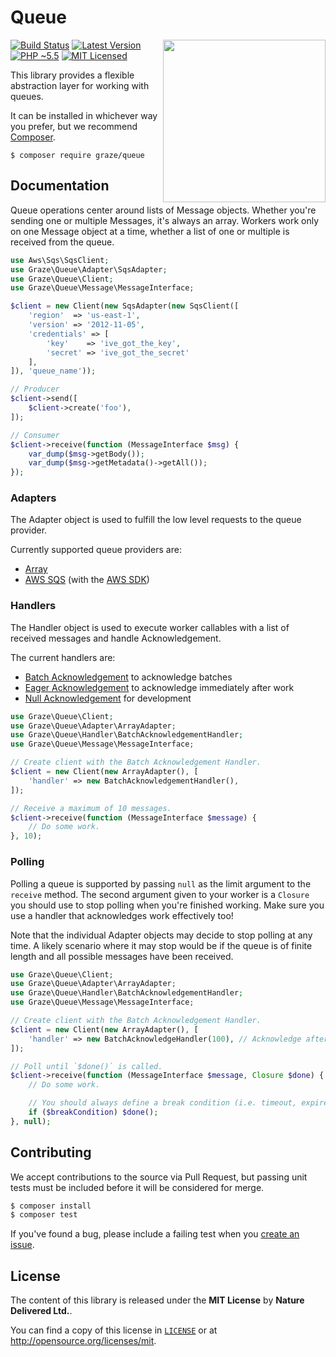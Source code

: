 # Queue

<img align="right" src="http://i.giphy.com/100mhETqKYJNf2.gif" width="260 "/>

[![Build Status][ico-build]][travis]
[![Latest Version][ico-package]][package]
[![PHP ~5.5][ico-engine]][lang]
[![MIT Licensed][ico-license]][license]

This library provides a flexible abstraction layer for working with queues.

It can be installed in whichever way you prefer, but we recommend [Composer][package].

`$ composer require graze/queue`

<!-- Links -->
[travis]: https://travis-ci.org/graze/queue
[lang]: https://secure.php.net
[package]: https://packagist.org/packages/graze/queue
[license]: https://github.com/graze/queue/blob/master/LICENSE

<!-- Images -->
[ico-license]: https://img.shields.io/packagist/l/graze/queue.svg
[ico-package]: https://img.shields.io/packagist/v/graze/queue.svg
[ico-build]: https://img.shields.io/travis/graze/queue/master.svg
[ico-engine]: https://img.shields.io/badge/php-%3E%3D5.5-8892BF.svg

## Documentation

Queue operations center around lists of Message objects. Whether you're sending
one or multiple Messages, it's always an array. Workers work only on one Message
object at a time, whether a list of one or multiple is received from the queue.

```php
use Aws\Sqs\SqsClient;
use Graze\Queue\Adapter\SqsAdapter;
use Graze\Queue\Client;
use Graze\Queue\Message\MessageInterface;

$client = new Client(new SqsAdapter(new SqsClient([
    'region'  => 'us-east-1',
    'version' => '2012-11-05',
    'credentials' => [
        'key'    => 'ive_got_the_key',
        'secret' => 'ive_got_the_secret'
    ],
]), 'queue_name'));

// Producer
$client->send([
    $client->create('foo'),
]);

// Consumer
$client->receive(function (MessageInterface $msg) {
    var_dump($msg->getBody());
    var_dump($msg->getMetadata()->getAll());
});
```

### Adapters

The Adapter object is used to fulfill the low level requests to the queue provider.

Currently supported queue providers are:

 - [Array](src/Adapter/ArrayAdapter.php)
 - [AWS SQS](src/Adapter/SqsAdapter.php) (with the [AWS SDK](http://aws.amazon.com/sdk-for-php/))

### Handlers

The Handler object is used to execute worker callables with a list of received messages and handle Acknowledgement.

The current handlers are:

 - [Batch Acknowledgement](src/Handler/BatchAcknowledgementHandler.php) to acknowledge batches
 - [Eager Acknowledgement](src/Handler/EagerAcknowledgementHandler.php) to acknowledge immediately after work
 - [Null Acknowledgement](src/Handler/NullAcknowledgementHandler.php) for development

```php
use Graze\Queue\Client;
use Graze\Queue\Adapter\ArrayAdapter;
use Graze\Queue\Handler\BatchAcknowledgementHandler;
use Graze\Queue\Message\MessageInterface;

// Create client with the Batch Acknowledgement Handler.
$client = new Client(new ArrayAdapter(), [
    'handler' => new BatchAcknowledgementHandler(),
]);

// Receive a maximum of 10 messages.
$client->receive(function (MessageInterface $message) {
    // Do some work.
}, 10);
```

### Polling

Polling a queue is supported by passing `null` as the limit argument to the
`receive` method. The second argument given to your worker is a `Closure` you
should use to stop polling when you're finished working. Make sure you use a
handler that acknowledges work effectively too!

Note that the individual Adapter objects may decide to stop polling at any time.
A likely scenario where it may stop would be if the queue is of finite length
and all possible messages have been received.

```php
use Graze\Queue\Client;
use Graze\Queue\Adapter\ArrayAdapter;
use Graze\Queue\Handler\BatchAcknowledgementHandler;
use Graze\Queue\Message\MessageInterface;

// Create client with the Batch Acknowledgement Handler.
$client = new Client(new ArrayAdapter(), [
    'handler' => new BatchAcknowledgeHandler(100), // Acknowledge after 100 messages.
]);

// Poll until `$done()` is called.
$client->receive(function (MessageInterface $message, Closure $done) {
    // Do some work.

    // You should always define a break condition (i.e. timeout, expired session, etc).
    if ($breakCondition) $done();
}, null);
```

## Contributing

We accept contributions to the source via Pull Request, but passing unit tests
must be included before it will be considered for merge.

```bash
$ composer install
$ composer test
```

If you've found a bug, please include a failing test when you [create an issue][issue].

[issue]: https://github.com/graze/queue/issues/new

## License

The content of this library is released under the **MIT License** by **Nature Delivered Ltd.**.

You can find a copy of this license in [`LICENSE`][license] or at http://opensource.org/licenses/mit.
